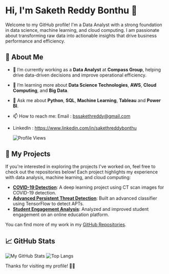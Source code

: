 # Hi, I'm Saketh Reddy Bonthu 👋

Welcome to my GitHub profile! I'm a Data Analyst with a strong foundation in data science, machine learning, and cloud computing. I am passionate about transforming raw data into actionable insights that drive business performance and efficiency.

## 🚀 About Me
- 🔭 I’m currently working as a **Data Analyst** at **Compass Group**, helping drive data-driven decisions and improve operational efficiency.
- 🌱 I’m learning more about **Data Science Technologies**, **AWS**, **Cloud Computing**, and **Big Data**.
- 💬 Ask me about **Python**, **SQL**, **Machine Learning**, **Tableau** and **Power BI**.
- 📫 How to reach me: Email : bssakethreddy@gmail.com
- LinkedIn : https://www.linkedin.com/in/sakethreddybonthu
    
  ![Profile Views](https://komarev.com/ghpvc/?username=bssakethreddy)
  
## 🚀 My Projects

If you're interested in exploring the projects I've worked on, feel free to check out the repositories below! Each project highlights my experience with data analysis, machine learning, and cloud computing:

- **[COVID-19 Detection](https://github.com/yourusername/covid-19-detection)**: A deep learning project using CT scan images for COVID-19 detection.
- **[Advanced Persistent Threat Detection](https://github.com/yourusername/apt-detection)**: Built an advanced classifier using TensorFlow to detect APTs.
- **[Student Engagement Analysis](https://github.com/yourusername/student-engagement-analysis)**: Analyzed and improved student engagement on an online education platform.

You can find more of my work in my [GitHub Repositories](https://github.com/bssakethreddy?tab=repositories).



## 📈 GitHub Stats

![My GitHub Stats](https://github-readme-stats.vercel.app/api?username=bssakethreddy&show_icons=true&hide_title=true&count_private=true&hide=prs)
![Top Langs](https://github-readme-stats.vercel.app/api/top-langs/?username=bssakethreddy&layout=compact)


Thanks for visiting my profile! 👨‍💻
